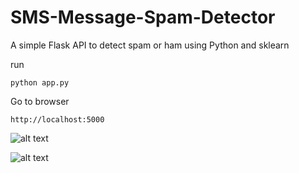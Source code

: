 # SMS-Message-Spam-Detector
A simple Flask API to detect spam or ham using Python and sklearn

run 

```python app.py```

Go to browser

```http://localhost:5000```

![alt text](https://github.com/nursnaaz/DataScienceProject/blob/master/Spam%20Detection/Flask%20Spam%20Detection%20Deployement/Screenshot%202019-09-19%20at%203.49.28%20AM.png)

![alt text](https://github.com/nursnaaz/DataScienceProject/blob/master/Spam%20Detection/Flask%20Spam%20Detection%20Deployement/Screenshot%202019-09-19%20at%203.49.36%20AM.png)
